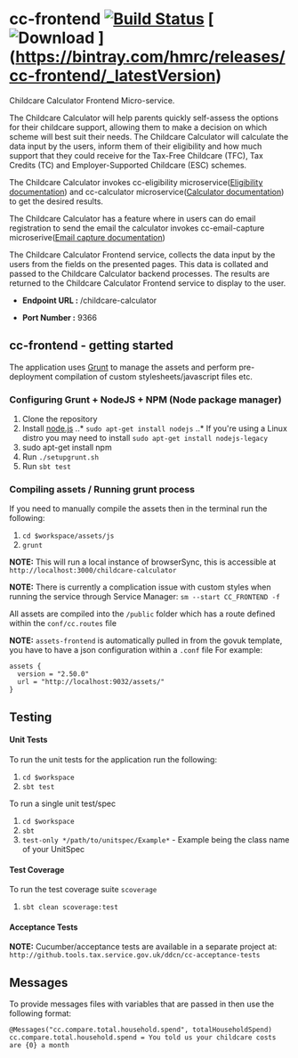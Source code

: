cc-frontend
[![Build Status](https://travis-ci.org/hmrc/cc-frontend.svg)](https://travis-ci.org/hmrc/cc-frontend) 
[ ![Download](https://api.bintray.com/packages/hmrc/releases/cc-frontend/images/download.svg) ]
(https://bintray.com/hmrc/releases/cc-frontend/_latestVersion)
=============
Childcare Calculator Frontend Micro-service.


The Childcare Calculator will help parents quickly self-assess the options for their childcare support, allowing them to
make a decision on which scheme will best suit their needs. The Childcare Calculator will calculate the data input by
the users, inform them of their eligibility and how much support that they could receive for the Tax-Free Childcare (TFC),
Tax Credits (TC) and Employer-Supported Childcare (ESC) schemes.

The Childcare Calculator invokes cc-eligibility microservice([Eligibility documentation](https://github.tools.tax.service.gov.uk/DDCN/cc-eligibility/blob/master/README.md)) and cc-calculator microservice([Calculator documentation](https://github.tools.tax.service.gov.uk/DDCN/cc-calculator/blob/master/README.md)) to get the desired results.

The Childcare Calculator has a feature where in users can do email registration to send the email the calculator invokes cc-email-capture microserive([Email capture documentation](https://github.tools.tax.service.gov.uk/DDCN/cc-email-capture/blob/master/README.md))

The Childcare Calculator Frontend service, collects the data input by the users from the fields on the presented pages.
This data is collated and passed to the Childcare Calculator backend processes. The results are returned to the Childcare
Calculator Frontend service to display to the user.

* **Endpoint URL :** /childcare-calculator

* **Port Number :** 9366



cc-frontend - getting started
-----------------------------
The application uses [Grunt](http://gruntjs.com/) to manage the assets and perform pre-deployment compilation of custom stylesheets/javascript files etc.

### Configuring Grunt + NodeJS + NPM (Node package manager)

1. Clone the repository
2. Install [node.js](http://nodejs.org/)
..* `sudo apt-get install nodejs`
..* If you're using a Linux distro you may need to install `sudo apt-get install nodejs-legacy`
3. sudo apt-get install npm
4. Run `./setupgrunt.sh`
5. Run `sbt test`

### Compiling assets / Running grunt process

If you need to manually compile the assets then in the terminal run the following:

1. `cd $workspace/assets/js`
2. `grunt`

**NOTE:** This will run a local instance of browserSync, this is accessible at `http://localhost:3000/childcare-calculator`

**NOTE:** There is currently a complication issue with custom styles when running the service through Service Manager: `sm --start CC_FRONTEND -f`

All assets are compiled into the `/public` folder which has a route defined within the `conf/cc.routes` file

**NOTE:** `assets-frontend` is automatically pulled in from the govuk template, you have to have a json configuration within a `.conf` file
For example:

```
assets {
  version = "2.50.0"
  url = "http://localhost:9032/assets/"
}
```

Testing
-------------

#### Unit Tests
To run the unit tests for the application run the following:

1. `cd $workspace`
2. `sbt test`

To run a single unit test/spec

1. `cd $workspace`
2. `sbt`
3. `test-only */path/to/unitspec/Example*` - Example being the class name of your UnitSpec

#### Test Coverage
To run the test coverage suite `scoverage`

1. `sbt clean scoverage:test`

#### Acceptance Tests

**NOTE:** Cucumber/acceptance tests are available in a separate project at:
`http://github.tools.tax.service.gov.uk/ddcn/cc-acceptance-tests`

Messages
--------------
To provide messages files with variables that are passed in then use the following format:

```
@Messages("cc.compare.total.household.spend", totalHouseholdSpend)
cc.compare.total.household.spend = You told us your childcare costs are {0} a month
```
